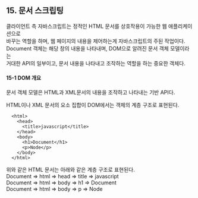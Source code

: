 ## 15. 문서 스크립팅

클라이언트 측 자바스크립트는 정적인 HTML 문서를 상호작용이 가능한 웹 애플리케이션으로  
바꾸는 역할을 하며, 웹 페이지의 내용을 제어하는게 자바스크립트의 주된 작업이다.  
Document 객체는 해당 창의 내용을 나타내며, DOM으로 알려진 문서 객체 모델이라는  
거대한 API의 일부이고, 문서 내용을 나타내고 조작하는 역할을 하는 중요한 객체다.

#### 15-1 DOM 개요

문서 객체 모델은 HTML과 XML문서의 내용을 조작하고 나타내는 기반 API다.

HTML이나 XML 문서의 요소 집합이 DOM에서는 객체의 계층 구조로 표현된다.

```
  <html>
    <head>
      <title>javascript</title>
    </head>
    <body>
      <h1>Document</h1>
      <p>Node</p>
    </body>
  </html>
```

위와 같은 HTML 문서는 아래와 같은 계층 구조로 표현된다.  
Document => html => head => title => javascript  
Document => html => body => h1 => Document  
Document => html => body => p => Node
